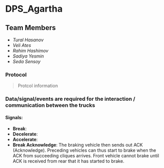 # DPS_Agartha

## Team Members
- *Tural Hasanov*
- *Veli Ates*
- *Rahim Hashimov*
- *Sadiya Yesmin*
- *Seda Sensoy*

### Protocol
> Protcol information

### Data/signal/events are required for the interaction / communication between the trucks
#### Signals:
- __Break__: 
- __Decelerate__: 
- __Accelerate__: 
- __Break Acknowledge__: The braking vehicle then sends out ACK (Acknowledge). Preceding vehicles can thus start to brake when the ACK from succeeding cliques arrives. Front vehicle cannot brake until ACK is received from rear that it has started to brake.

